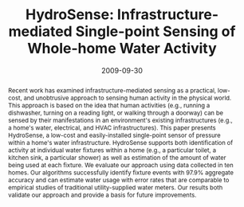 ---
abstract: |-
  Recent work has examined infrastructure-mediated sensing as a practical, low-cost, and unobtrusive approach to sensing human activity in the physical world. This approach is based on the idea that human activities (e.g., running a dishwasher, turning on a reading light, or walking through a doorway) can be sensed by their manifestations in an environment's existing infrastructures (e.g., a home's water, electrical, and HVAC infrastructures). This paper presents HydroSense, a low-cost and easily-installed single-point sensor of pressure within a home's water infrastructure. HydroSense supports both identification of activity at individual water fixtures within a home (e.g., a particular toilet, a kitchen sink, a particular shower) as well as estimation of the amount of water being used at each fixture. We evaluate our approach using data collected in ten homes. Our algorithms successfully identify fixture events with 97.9% aggregate accuracy and can estimate water usage with error rates that are comparable to empirical studies of traditional utility-supplied water meters. Our results both validate our approach and provide a basis for future improvements.
authors:
- froehlich
- larson
- campbell
- Conor Haggerty
- James Fogarty
- patel
award: ''
bibtex: |-
  @inproceedings{Froehlich:2009:HIS:1620545.1620581,
   author = {Froehlich, Jon E. and Larson, Eric and Campbell, Tim and Haggerty, Conor and Fogarty, James and Patel, Shwetak N.},
   title = {HydroSense: Infrastructure-mediated Single-point Sensing of Whole-home Water Activity},
   booktitle = {Proceedings of the 11th International Conference on Ubiquitous Computing},
   series = {UbiComp '09},
   year = {2009},
   isbn = {978-1-60558-431-7},
   location = {Orlando, Florida, USA},
   pages = {235--244},
   numpages = {10},
   url = {http://doi.acm.org/10.1145/1620545.1620581},
   doi = {10.1145/1620545.1620581},
   acmid = {1620581},
   publisher = {ACM},
   address = {New York, NY, USA},
   keywords = {activity sensing, infrastructure-mediated sensing, water sensing},
  }
caption: ''
citation: |-
  Jon E. Froehlich, Eric Larson, Tim Campbell, Conor Haggerty, James Fogarty, and Shwetak N. Patel. 2009. HydroSense: infrastructure-mediated single-point sensing of whole-home water activity.  In Proceedings of the 11th international conference on Ubiquitous computing (UbiComp '09). ACM, New York, NY, USA,  235-244. DOI=http://dx.doi.org/10.1145/1620545.1620581
conference: ACM International Joint Conference on Pervasive and Ubiquitous Computing
  (UbiComp), 2009
date: '2009-09-30'
image: ''
pdf: /pdfs/hydrosense.pdf
thumbnail: ''
title: 'HydroSense: Infrastructure-mediated Single-point Sensing of Whole-home Water
  Activity'
video: ''
video_embed: ''
---